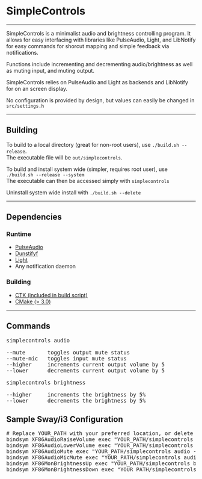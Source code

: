 # SimpleControls
___

SimpleControls is a minimalist audio and brightness controlling program.
It allows for easy interfacing with libraries like PulseAudio, Light, and LibNotify for
easy commands for shorcut mapping and simple feedback via notifications.

Functions include incrementing and decrementing audio/brightness as well as muting input, and muting output.  

SimpleControls relies on PulseAudio and Light as backends and LibNotify for on an screen display.  

No configuration is provided by design, but values can easily be changed in `src/settings.h`  

___
## Building
  
To build to a local directory (great for non-root users), use `./build.sh --release`.  
The executable file will be `out/simplecontrols`.  
  
To build and install system wide (simpler, requires root user), use `./build.sh --release --system`  
The executable can then be accessed simply with `simplecontrols`  

Uninstall system wide install with `./build.sh --delete`

___
## Dependencies

### Runtime

- [PulseAudio](https://www.freedesktop.org/wiki/Software/PulseAudio/)
- [Dunstifyf](https://dunst-project.org/documentation/dunstify/)
- [Light](https://github.com/klaxalk/light/tree/master)
- Any notification daemon  

### Building

- [CTK (included in build script)](https://github.com/higgsbi/ctk)
- [CMake (> 3.0)](https://cmake.org/)

___
## Commands

<pre>
simplecontrols audio

--mute       toggles output mute status  
--mute-mic   toggles input mute status  
--higher     increments current output volume by 5  
--lower      decrements current output volume by 5  
  
simplecontrols brightness  
  
--higher     increments the brightness by 5%  
--lower      decrements the brightness by 5%  
</pre>


## Sample Sway/i3 Configuration

<pre>
# Replace YOUR_PATH with your preferred location, or delete if system install was used
bindsym XF86AudioRaiseVolume exec "YOUR_PATH/simplecontrols audio --higher"
bindsym XF86AudioLowerVolume exec "YOUR_PATH/simplecontrols audio --lower"
bindsym XF86AudioMute exec "YOUR_PATH/simplecontrols audio --mute"
bindsym XF86AudioMicMute exec "YOUR_PATH/simplecontrols audio --mute-mic"
bindsym XF86MonBrightnessUp exec "YOUR_PATH/simplecontrols brightness --higher"
bindsym XF86MonBrightnessDown exec "YOUR_PATH/simplecontrols brightness --lower"
</pre>
